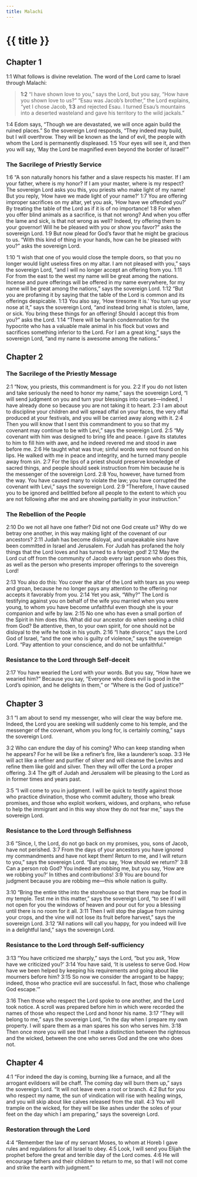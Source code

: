 ```yaml
---
title: Malachi
---
```


# {{ title }}

## Chapter 1

<a name="1:1">1:1</a> What follows is divine revelation. The word of the Lord came to Israel through Malachi:

> <a name="1:2">1:2</a> “I have shown love to you,” says the Lord, but you say, “How have you shown love to us?”
> “Esau was Jacob’s brother,” the Lord explains, “yet I chose Jacob, <a name="1:3">1:3</a> and rejected Esau. I turned Esau’s mountains into a deserted wasteland and gave his territory to the wild jackals.”

<a name="1:4">1:4</a> Edom says, “Though we are devastated, we will once again build the ruined places.” So the sovereign Lord responds, “They indeed may build, but I will overthrow. They will be known as the land of evil, the people with whom the Lord is permanently displeased. <a name="1:5">1:5</a> Your eyes will see it, and then you will say, ‘May the Lord be magnified even beyond the border of Israel!’”

### The Sacrilege of Priestly Service

<a name="1:6">1:6</a> “A son naturally honors his father and a slave respects his master. If I am your father, where is my honor? If I am your master, where is my respect? The sovereign Lord asks you this, you priests who make light of my name! But you reply, ‘How have we made light of your name?’ <a name="1:7">1:7</a> You are offering improper sacrifices on my altar, yet you ask, ‘How have we offended you?’ By treating the table of the Lord as if it is of no importance! <a name="1:8">1:8</a> For when you offer blind animals as a sacrifice, is that not wrong? And when you offer the lame and sick, is that not wrong as well? Indeed, try offering them to your governor! Will he be pleased with you or show you favor?” asks the sovereign Lord. <a name="1:9">1:9</a> But now plead for God’s favor that he might be gracious to us. “With this kind of thing in your hands, how can he be pleased with you?” asks the sovereign Lord.

<a name="1:10">1:10</a> “I wish that one of you would close the temple doors, so that you no longer would light useless fires on my altar. I am not pleased with you,” says the sovereign Lord, “and I will no longer accept an offering from you. <a name="1:11">1:11</a> For from the east to the west my name will be great among the nations. Incense and pure offerings will be offered in my name everywhere, for my name will be great among the nations,” says the sovereign Lord. <a name="1:12">1:12</a> “But you are profaning it by saying that the table of the Lord is common and its offerings despicable. <a name="1:13">1:13</a> You also say, ‘How tiresome it is.’ You turn up your nose at it,” says the sovereign Lord, “and instead bring what is stolen, lame, or sick. You bring these things for an offering! Should I accept this from you?” asks the Lord. <a name="1:14">1:14</a> “There will be harsh condemnation for the hypocrite who has a valuable male animal in his flock but vows and sacrifices something inferior to the Lord. For I am a great king,” says the sovereign Lord, “and my name is awesome among the nations.”

## Chapter 2

### The Sacrilege of the Priestly Message

<a name="2:1">2:1</a> “Now, you priests, this commandment is for you. <a name="2:2">2:2</a> If you do not listen and take seriously the need to honor my name,” says the sovereign Lord, “I will send judgment on you and turn your blessings into curses—indeed, I have already done so because you are not taking it to heart. <a name="2:3">2:3</a> I am about to discipline your children and will spread offal on your faces, the very offal produced at your festivals, and you will be carried away along with it. <a name="2:4">2:4</a> Then you will know that I sent this commandment to you so that my covenant may continue to be with Levi,” says the sovereign Lord. <a name="2:5">2:5</a> “My covenant with him was designed to bring life and peace. I gave its statutes to him to fill him with awe, and he indeed revered me and stood in awe before me. <a name="2:6">2:6</a> He taught what was true; sinful words were not found on his lips. He walked with me in peace and integrity, and he turned many people away from sin. <a name="2:7">2:7</a> For the lips of a priest should preserve knowledge of sacred things, and people should seek instruction from him because he is the messenger of the sovereign Lord. <a name="2:8">2:8</a> You, however, have turned from the way. You have caused many to violate the law; you have corrupted the covenant with Levi,” says the sovereign Lord. <a name="2:9">2:9</a> “Therefore, I have caused you to be ignored and belittled before all people to the extent to which you are not following after me and are showing partiality in your instruction.”

### The Rebellion of the People

<a name="2:10">2:10</a> Do we not all have one father? Did not one God create us? Why do we betray one another, in this way making light of the covenant of our ancestors? <a name="2:11">2:11</a> Judah has become disloyal, and unspeakable sins have been committed in Israel and Jerusalem. For Judah has profaned the holy things that the Lord loves and has turned to a foreign god! <a name="2:12">2:12</a> May the Lord cut off from the community of Jacob every last person who does this, as well as the person who presents improper offerings to the sovereign Lord!

<a name="2:13">2:13</a> You also do this: You cover the altar of the Lord with tears as you weep and groan, because he no longer pays any attention to the offering nor accepts it favorably from you. <a name="2:14">2:14</a> Yet you ask, “Why?” The Lord is testifying against you on behalf of the wife you married when you were young, to whom you have become unfaithful even though she is your companion and wife by law. <a name="2:15">2:15</a> No one who has even a small portion of the Spirit in him does this. What did our ancestor do when seeking a child from God? Be attentive, then, to your own spirit, for one should not be disloyal to the wife he took in his youth. <a name="2:16">2:16</a> “I hate divorce,” says the Lord God of Israel, “and the one who is guilty of violence,” says the sovereign Lord. “Pay attention to your conscience, and do not be unfaithful.”

### Resistance to the Lord through Self-deceit

<a name="2:17">2:17</a> You have wearied the Lord with your words. But you say, “How have we wearied him?” Because you say, “Everyone who does evil is good in the Lord’s opinion, and he delights in them,” or “Where is the God of justice?”

## Chapter 3

<a name="3:1">3:1</a> “I am about to send my messenger, who will clear the way before me. Indeed, the Lord you are seeking will suddenly come to his temple, and the messenger of the covenant, whom you long for, is certainly coming,” says the sovereign Lord.

<a name="3:2">3:2</a> Who can endure the day of his coming? Who can keep standing when he appears? For he will be like a refiner’s fire, like a launderer’s soap. <a name="3:3">3:3</a> He will act like a refiner and purifier of silver and will cleanse the Levites and refine them like gold and silver. Then they will offer the Lord a proper offering. <a name="3:4">3:4</a> The gift of Judah and Jerusalem will be pleasing to the Lord as in former times and years past.

<a name="3:5">3:5</a> “I will come to you in judgment. I will be quick to testify against those who practice divination, those who commit adultery, those who break promises, and those who exploit workers, widows, and orphans, who refuse to help the immigrant and in this way show they do not fear me,” says the sovereign Lord.

### Resistance to the Lord through Selfishness

<a name="3:6">3:6</a> “Since, I, the Lord, do not go back on my promises, you, sons of Jacob, have not perished. <a name="3:7">3:7</a> From the days of your ancestors you have ignored my commandments and have not kept them! Return to me, and I will return to you,” says the sovereign Lord. “But you say, ‘How should we return?’ <a name="3:8">3:8</a> Can a person rob God? You indeed are robbing me, but you say, ‘How are we robbing you?’ In tithes and contributions! <a name="3:9">3:9</a> You are bound for judgment because you are robbing me—this whole nation is guilty.

<a name="3:10">3:10</a> “Bring the entire tithe into the storehouse so that there may be food in my temple. Test me in this matter,” says the sovereign Lord, “to see if I will not open for you the windows of heaven and pour out for you a blessing until there is no room for it all. <a name="3:11">3:11</a> Then I will stop the plague from ruining your crops, and the vine will not lose its fruit before harvest,” says the sovereign Lord. <a name="3:12">3:12</a> “All nations will call you happy, for you indeed will live in a delightful land,” says the sovereign Lord.

### Resistance to the Lord through Self-sufficiency

<a name="3:13">3:13</a> “You have criticized me sharply,” says the Lord, “but you ask, ‘How have we criticized you?’ <a name="3:14">3:14</a> You have said, ‘It is useless to serve God. How have we been helped by keeping his requirements and going about like mourners before him? <a name="3:15">3:15</a> So now we consider the arrogant to be happy; indeed, those who practice evil are successful. In fact, those who challenge God escape.’”

<a name="3:16">3:16</a> Then those who respect the Lord spoke to one another, and the Lord took notice. A scroll was prepared before him in which were recorded the names of those who respect the Lord and honor his name. <a name="3:17">3:17</a> “They will belong to me,” says the sovereign Lord, “in the day when I prepare my own property. I will spare them as a man spares his son who serves him. <a name="3:18">3:18</a> Then once more you will see that I make a distinction between the righteous and the wicked, between the one who serves God and the one who does not.

## Chapter 4

<a name="4:1">4:1</a> “For indeed the day is coming, burning like a furnace, and all the arrogant evildoers will be chaff. The coming day will burn them up,” says the sovereign Lord. “It will not leave even a root or branch. <a name="4:2">4:2</a> But for you who respect my name, the sun of vindication will rise with healing wings, and you will skip about like calves released from the stall. <a name="4:3">4:3</a> You will trample on the wicked, for they will be like ashes under the soles of your feet on the day which I am preparing,” says the sovereign Lord.

### Restoration through the Lord

<a name="4:4">4:4</a> “Remember the law of my servant Moses, to whom at Horeb I gave rules and regulations for all Israel to obey. <a name="4:5">4:5</a> Look, I will send you Elijah the prophet before the great and terrible day of the Lord comes. <a name="4:6">4:6</a> He will encourage fathers and their children to return to me, so that I will not come and strike the earth with judgment.”